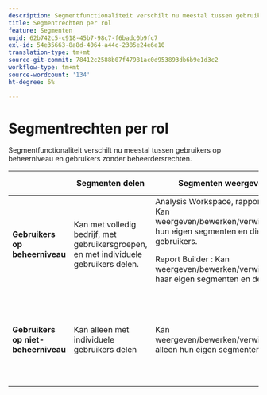 ```yaml
---
description: Segmentfunctionaliteit verschilt nu meestal tussen gebruikers op beheerniveau en gebruikers zonder beheerdersrechten.
title: Segmentrechten per rol
feature: Segmenten
uuid: 62b742c5-c918-45b7-98c7-f6badc0b9fc7
exl-id: 54e35663-8a8d-4064-a44c-2385e24e6e10
translation-type: tm+mt
source-git-commit: 78412c2588b07f47981ac0d953893db6b9e1d3c2
workflow-type: tm+mt
source-wordcount: '134'
ht-degree: 6%

---
```


# Segmentrechten per rol

Segmentfunctionaliteit verschilt nu meestal tussen gebruikers op beheerniveau en gebruikers zonder beheerdersrechten.

<table id="table_13F72FD90C964B86BD4B51E6F51ED292"> 
 <thead> 
  <tr> 
   <th colname="col1" class="entry"></th> 
   <th colname="col2" class="entry"> Segmenten delen </th> 
   <th colname="col3" class="entry"> Segmenten weergeven/beheren </th> 
   <th colname="col4" class="entry"> Segmenten goedkeuren </th> 
   <th colname="col5" class="entry"> Segmenten toepassen </th> 
  </tr> 
 </thead>
 <tbody> 
  <tr> 
   <td colname="col1"> <b>Gebruikers op beheerniveau</b> </td> 
   <td colname="col2"> Kan met volledig bedrijf, met gebruikersgroepen, en met individuele gebruikers delen. </td> 
   <td colname="col3"> <span class="keyword"> Analysis Workspace, rapporten en analyses  </span>: Kan weergeven/bewerken/verwijderen/enzovoort. hun eigen segmenten en die van andere gebruikers. <p> <span class="keyword"> Report Builder  </span>: Kan weergeven/bewerken/verwijderen/enzovoort. haar eigen segmenten en de delen ervan. </p> </td> 
   <td colname="col4"> Kan segmenten als canonicaal goedkeuren. </td> 
   <td colname="col5"> Kan elk segment in de hele organisatie toepassen. </td> 
  </tr> 
  <tr> 
   <td colname="col1"> <b>Gebruikers op niet-beheerniveau</b> </td> 
   <td colname="col2"> Kan alleen met individuele gebruikers delen </td> 
   <td colname="col3"> Kan weergeven/bewerken/verwijderen/enzovoort. alleen hun eigen segmenten. </td> 
   <td colname="col4"> alleen goedgekeurde segmenten kunnen verbruiken; kan niet markeren als goedgekeurd. </td> 
   <td colname="col5"> Kan hun eigen segmenten en segmenten toepassen die met hen zijn gedeeld. </td> 
  </tr> 
 </tbody> 
</table>
